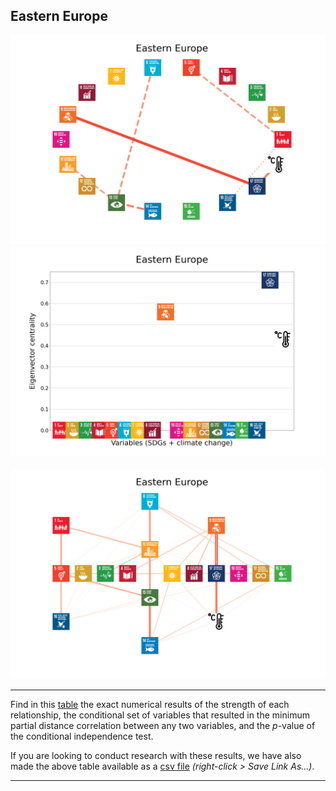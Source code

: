 ## Eastern Europe

<img src="../Eastern Europe/Eastern Europe_circular_network_logos.png">
<img src="../Eastern Europe/Eastern Europe_eigenvector_centrality.png">
<br>
<br>
<img src="../Eastern Europe/Eastern Europe_multipartite_network_logos_cluster.png">

---

Find in this <a href="../Eastern Europe/TLPH_website_tables_17-17.pdf" target="_blank">table</a> the exact numerical results of the strength of each relationship, the conditional set of variables that resulted in the minimum partial distance correlation between any two variables, and the _p_-value of the conditional independence test.

If you are looking to conduct research with these results, we have also made the above table available as a <a href="https://raw.githubusercontent.com/felix-laumann/SDG-networks/gh-pages/Results/csv/conditions_Eastern Europe.csv" target="_blank" download>csv file</a> _(right-click > Save Link As...)_. 

---
